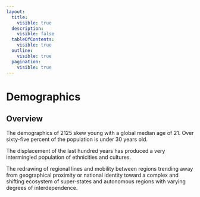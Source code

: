 ```yaml
---
layout:
  title:
    visible: true
  description:
    visible: false
  tableOfContents:
    visible: true
  outline:
    visible: true
  pagination:
    visible: true
---
```


# Demographics

## Overview

The demographics of 2125 skew young with a global median age of 21. Over sixty-five percent of the population is under 30 years old.

The displacement of the last hundred years has produced a very intermingled population of ethnicities and cultures.

The redrawing of regional lines and mobility between regions trending away from geographical proximity or national identity toward a complex and shifting ecosystem of super-states and autonomous regions with varying degrees of interdependence.
